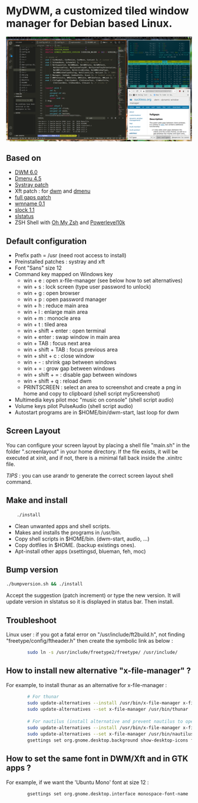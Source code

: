 # MyDWM, a customized tiled window manager for Debian based Linux.

![screenshot](assets/screenshot.png)

## Based on

* [DWM 6.0](http://dwm.suckless.org/)
* [Dmenu 4.5](http://tools.suckless.org/dmenu/)
* [Systray patch](http://dwm.suckless.org/patches/systray)
* Xft patch : for [dwm](http://dwm.suckless.org/patches/xft) and [dmenu](http://tools.suckless.org/dmenu/patches/xft)
* [full gaps patch](https://dwm.suckless.org/patches/fullgaps/)
* [wmname 0.1](http://tools.suckless.org/wmname)
* [slock 1.1](http://tools.suckless.org/slock/)
* [slstatus](https://github.com/drkhsh/slstatus)
* ZSH Shell with [Oh My Zsh](https://ohmyz.sh/) and [Powerlevel10k](https://github.com/romkatv/powerlevel10k)

## Default configuration

* Prefix path = /usr (need root access to install)
* Preinstalled patches : systray and xft
* Font "Sans" size 12
* Command key mapped on Windows key
  * win + e : open x-file-manager (see below how to set alternatives) 
  * win + s : lock screen (type user password to unlock)
  * win + g : open browser
  * win + p : open password manager
  * win + h : reduce main area
  * win + l : enlarge main area
  * win + m : monocle area
  * win + t : tiled area
  * win + shift + enter : open terminal
  * win + enter         : swap window in main area
  * win + TAB           : focus next area
  * win + shift + TAB   : focus previous area
  * win + shit + c      : close window
  * win + -             : shrink gap between windows
  * win + =             : grow gap between windows
  * win + shift + =     : disable gap between windows
  * win + shift + q     : reload dwm
  * PRINTSCREEN         : select an area to screenshot and create a png in home and copy to clipboard (shell script myScreenshot)
* Multimedia keys pilot moc "music on console" (shell script audio)
* Volume keys pilot PulseAudio (shell script audio)
* Autostart programs are in $HOME/bin/dwm-start, last loop for dwm

## Screen Layout

You can configure your screen layout by placing a shell file "main.sh" in the folder ".screenlayout" in your home directory.
If the file exists, it will be executed at xinit, and if not, there is a minimal fall back inside the .xinitrc file.

*TIPS* : you can use arandr to generate the correct screen layout shell command.

## Make and install

```sh
    ./install
```

* Clean unwanted apps and shell scripts.
* Makes and installs the programs in /usr/bin.
* Copy shell scripts in $HOME/bin. (dwm-start, audio, ...)
* Copy dotfiles in $HOME. (backup existings ones).
* Apt-install other apps (xsettingsd, blueman, feh, moc)

## Bump version

```sh
./bumpversion.sh && ./install
```

Accept the suggestion (patch increment) or type the new version.
It will update version in slstatus so it is displayed in status bar.
Then install.

## Troubleshoot

Linux user : if you got a fatal error on "/usr/include/ft2build.h", not finding "freetype/config/ftheader.h" then create the symbolic link as below :

```sh
        sudo ln -s /usr/include/freetype2/freetype/ /usr/include/
```

## How to install new alternative "x-file-manager" ?

For example, to install thunar as an alternative for x-file-manager :

```sh
        # For thunar
        sudo update-alternatives --install /usr/bin/x-file-manager x-file-manager /usr/bin/thunar 1000
        sudo update-alternatives --set x-file-manager /usr/bin/thunar
        
        # For nautilus (install alternative and prevent nautilus to open desktop) 
        sudo update-alternatives --install /usr/bin/x-file-manager x-file-manager /usr/bin/nautilus 1000
        sudo update-alternatives --set x-file-manager /usr/bin/nautilus
        gsettings set org.gnome.desktop.background show-desktop-icons false
```

## How to set the same font in DWM/Xft and in GTK apps ?

For example, if we want the 'Ubuntu Mono' font at size 12 :

```sh
        gsettings set org.gnome.desktop.interface monospace-font-name 'Ubuntu Mono 12'
```

